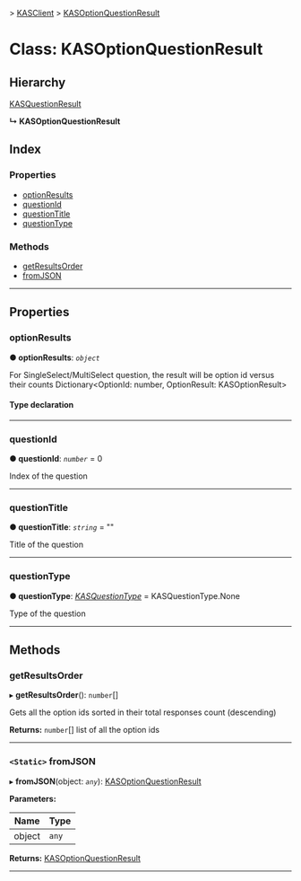 [](../README.md) > [KASClient](../modules/kasclient.md) > [KASOptionQuestionResult](../classes/kasclient.kasoptionquestionresult.md)

# Class: KASOptionQuestionResult

## Hierarchy

 [KASQuestionResult](kasclient.kasquestionresult.md)

**↳ KASOptionQuestionResult**

## Index

### Properties

* [optionResults](kasclient.kasoptionquestionresult.md#optionresults)
* [questionId](kasclient.kasoptionquestionresult.md#questionid)
* [questionTitle](kasclient.kasoptionquestionresult.md#questiontitle)
* [questionType](kasclient.kasoptionquestionresult.md#questiontype)
### Methods

* [getResultsOrder](kasclient.kasoptionquestionresult.md#getresultsorder)
* [fromJSON](kasclient.kasoptionquestionresult.md#fromjson)

---

## Properties

<a id="optionresults"></a>

###  optionResults

**● optionResults**: *`object`*

For SingleSelect/MultiSelect question, the result will be option id versus their counts Dictionary<OptionId: number, OptionResult: KASOptionResult>
#### Type declaration

___
<a id="questionid"></a>

###  questionId

**● questionId**: *`number`* = 0

Index of the question

___
<a id="questiontitle"></a>

###  questionTitle

**● questionTitle**: *`string`* = ""

Title of the question

___
<a id="questiontype"></a>

###  questionType

**● questionType**: *[KASQuestionType](../enums/kasclient.kasquestiontype.md)* =  KASQuestionType.None

Type of the question

___

## Methods

<a id="getresultsorder"></a>

###  getResultsOrder

▸ **getResultsOrder**(): `number`[]

Gets all the option ids sorted in their total responses count (descending)

**Returns:** `number`[]
list of all the option ids

___
<a id="fromjson"></a>

### `<Static>` fromJSON

▸ **fromJSON**(object: *`any`*): [KASOptionQuestionResult](kasclient.kasoptionquestionresult.md)

**Parameters:**

| Name | Type |
| ------ | ------ |
| object | `any` |

**Returns:** [KASOptionQuestionResult](kasclient.kasoptionquestionresult.md)

___

